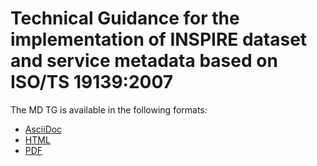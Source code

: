 # Technical Guidance for the implementation of INSPIRE dataset and service metadata based on ISO/TS 19139:2007

The MD TG is available in the following formats:
* [AsciiDoc](dataspecification_so.adoc)
* [HTML](dataspecification_so.html)
* [PDF](dataspecification_so.pdf)
